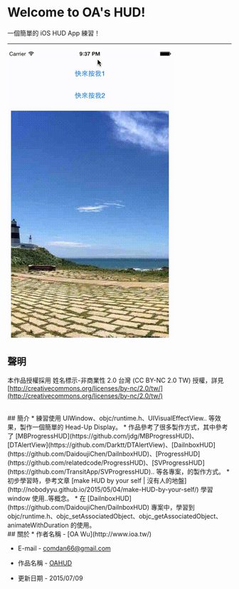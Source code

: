 # Welcome to OA's HUD!

一個簡單的 iOS HUD App 練習！

---

![OAHUD](OAHUD.gif)

## 聲明
本作品授權採用 姓名標示-非商業性 2.0 台灣 (CC BY-NC 2.0 TW) 授權，詳見 [http://creativecommons.org/licenses/by-nc/2.0/tw/](http://creativecommons.org/licenses/by-nc/2.0/tw/) 

<br />
## 簡介
* 練習使用 UIWindow、objc/runtime.h、UIVisualEffectView.. 等效果，製作一個簡單的 Head-Up Display。
* 作品參考了很多製作方式，其中參考了 [MBProgressHUD](https://github.com/jdg/MBProgressHUD)、[DTAlertView](https://github.com/Darktt/DTAlertView)、[DaiInboxHUD](https://github.com/DaidoujiChen/DaiInboxHUD)、[ProgressHUD](https://github.com/relatedcode/ProgressHUD)、[SVProgressHUD](https://github.com/TransitApp/SVProgressHUD).. 等各專案，的製作方式。
* 初步學習時，參考文章 [make HUD by your self | 沒有人的地盤](http://nobodyyu.github.io/2015/05/04/make-HUD-by-your-self/) 學習 window 使用..等概念。
* 在 [DaiInboxHUD](https://github.com/DaidoujiChen/DaiInboxHUD) 專案中，學習到 objc/runtime.h、objc_setAssociatedObject、objc_getAssociatedObject、animateWithDuration 的使用。

<br />
## 關於
* 作者名稱 - [OA Wu](http://www.ioa.tw/)

* E-mail - <comdan66@gmail.com>

* 作品名稱 - [OAHUD](https://github.com/comdan66/OAHUD)

* 更新日期 - 2015/07/09